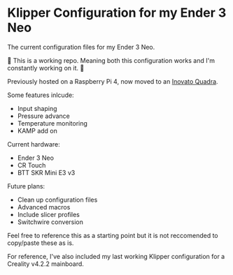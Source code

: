 # Klipper Configuration for my Ender 3 Neo

The current configuration files for my Ender 3 Neo.

🚧 This is a working repo. Meaning both this configuration works and I'm constantly working on it. 🚧

Previously hosted on a Raspberry Pi 4, now moved to an [Inovato Quadra](https://inovato.com).

Some features inlcude:
* Input shaping
* Pressure advance
* Temperature monitoring
* KAMP add on

Current hardware:
* Ender 3 Neo
* CR Touch
* BTT SKR Mini E3 v3

Future plans:
* Clean up configuration files
* Advanced macros
* Include slicer profiles
* Switchwire conversion

Feel free to reference this as a starting point but it is not reccomended to copy/paste these as is.

For reference, I've also included my last working Klipper configuration for a Creality v4.2.2 mainboard.
